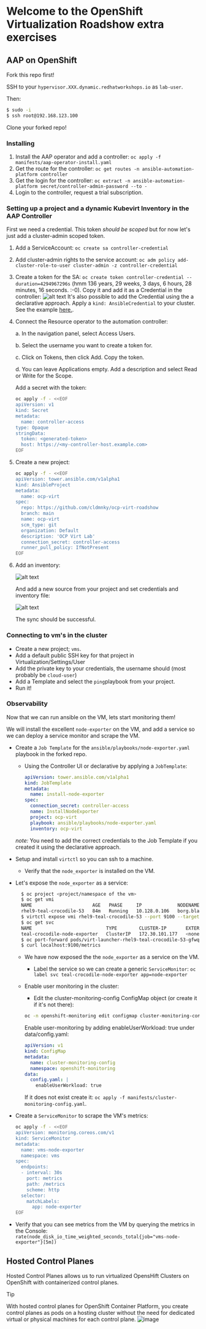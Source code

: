 # Welcome to the OpenShift Virtualization Roadshow extra exercises


## AAP on OpenShift

Fork this repo first!

SSH to your `hypervisor.XXX.dynamic.redhatworkshops.io` as 
`lab-user`.

Then:

```bash
$ sudo -i
$ ssh root@192.168.123.100
```

Clone your forked repo!

### Installing

1. Install the AAP operator and add a controller: `oc apply -f manifests/aap-operator-install.yaml`
2. Get the route for the controller: `oc get routes -n ansible-automation-platform controller`
3. Get the login for the controller: `oc extract -n ansible-automation-platform secret/controller-admin-password --to -`
4. Login to the controller, request a trial subscription.

### Setting up a project and a dynamic Kubevirt Inventory in the AAP Controller

First we need a credential. This token *should be scoped* but for now let's just add a cluster-admin scoped token.

1. Add a ServiceAccount: `oc create sa controller-credential`
2. Add cluster-admin rights to the service account: `oc adm policy add-cluster-role-to-user cluster-admin -z controller-credential` 
3. Create a token for the SA: `oc create token controller-credential --duration=4294967296s` (hmm 136 years, 29 weeks, 3 days, 6 hours, 28 minutes, 16 seconds. :-0). Copy it and add it as a Credential in the controller:
![alt text](image.png) It's also possible to add the Credential using the a declarative approach. Apply a `kind: AnsibleCredential` to your cluster. See the example [here.](https://github.com/ansible/awx-resource-operator/blob/devel/config/samples/credentials/tower_v1alpha1_ansiblecredential-bearer.yaml).

4. Connect the Resource operator to the automation controller:

    a. In the navigation panel, select Access Users.

    b. Select the username you want to create a token for.

    c. Click on Tokens, then click Add. Copy the token.

    d. You can leave Applications empty. Add a description and select Read or Write for the Scope.

    Add a secret with the token:

    ```bash
    oc apply -f - <<EOF
    apiVersion: v1
    kind: Secret
    metadata:
      name: controller-access
    type: Opaque
    stringData:
      token: <generated-token>
      host: https://<my-controller-host.example.com>
    EOF
    ```

5. Create a new project:

    ```bash
    oc apply -f - <<EOF
    apiVersion: tower.ansible.com/v1alpha1
    kind: AnsibleProject
    metadata:
      name: ocp-virt
    spec:
      repo: https://github.com/cldmnky/ocp-virt-roadshow
      branch: main
      name: ocp-virt
      scm_type: git
      organization: Default
      description: 'OCP Virt Lab' 
      connection_secret: controller-access
      runner_pull_policy: IfNotPresent
    EOF
    ```
6. Add an inventory:

    ![alt text](image-1.png)

    And add a new source from your project and set credentials and inventory file:

    ![alt text](image-2.png)

    The sync should be successful.

### Connecting to vm's in the cluster

* Create a new project; `vms`.
* Add a default public SSH key for that project in Virtualization/Settings/User
* Add the private key to your credentials, the username should (most probably be `cloud-user`)
* Add a Template and select the `ping`playbook from your project.
* Run it!

### Observability

Now that we can run ansible on the VM, lets start monitoring them!

We will install the excellent `node-exporter` on the VM, and add a service so we can deploy a service monitor and scrape the VM.

* Create a `Job Template` for the `ansible/playbooks/node-exporter.yaml` playbook in the forked repo.
  * Using the Controller UI or declarative by applying a `JobTemplate`:

    ```yaml
    apiVersion: tower.ansible.com/v1alpha1
    kind: JobTemplate
    metadata:
      name: install-node-exporter
    spec:
      connection_secret: controller-access
      name: InstallNodeExporter
      project: ocp-virt
      playbook: ansible/playbooks/node-exporter.yaml
      inventory: ocp-virt
    ```
  
  *note:* You need to add the correct credentials to the Job Template if you created it using the declarative approach.

* Setup and install `virtctl` so you can ssh to a machine.
  * Verify that the `node_exporter` is installed on the VM.

* Let's expose the `node_exporter` as a service:

  ```bash
    $ oc project <project/namespace of the vm>
    $ oc get vmi
    NAME                      AGE   PHASE     IP             NODENAME           READY
    rhel9-teal-crocodile-53   84m   Running   10.128.0.106   borg.blahonga.me   True
    $ virtctl expose vmi rhel9-teal-crocodile-53 --port 9100 --target-port 9100 --name teal-crocodile-node-exporter --port-name=metrics
    $ oc get svc
    NAME                           TYPE        CLUSTER-IP       EXTERNAL-IP   PORT(S)    AGE
    teal-crocodile-node-exporter   ClusterIP   172.30.101.177   <none>        9100/TCP   5m9s
    $ oc port-forward pods/virt-launcher-rhel9-teal-crocodile-53-gfwqm 9100:9100
    $ curl localhost:9100/metrics
  ```

  * We have now exposed the the `node_exporter` as a service on the VM.
    * Label the service so we can create a generic `ServiceMonitor`:
      `oc label svc teal-crocodile-node-exporter app=node-exporter`

  * Enable user monitoring in the cluster:
    * Edit the cluster-monitoring-config ConfigMap object (or create it if it's not there):

    ```bash
    oc -n openshift-monitoring edit configmap cluster-monitoring-config
    ```

    Enable user-monitoring by adding enableUserWorkload: true under data/config.yaml:

    ```yaml
    apiVersion: v1
    kind: ConfigMap
    metadata:
      name: cluster-monitoring-config
      namespace: openshift-monitoring
    data:
      config.yaml: |
        enableUserWorkload: true
    ```

    If it does not exist create it: `oc apply -f manifests/cluster-monitoring-config.yaml`.

* Create a `ServiceMonitor` to scrape the VM's metrics:

    ```bash
    oc apply -f - <<EOF
    apiVersion: monitoring.coreos.com/v1
    kind: ServiceMonitor
    metadata:
      name: vms-node-exporter
      namespace: vms 
    spec:
      endpoints:
      - interval: 30s
        port: metrics
        path: /metrics
        scheme: http
      selector: 
        matchLabels:
          app: node-exporter
    EOF
    ```

* Verify that you can see metrics from the VM by querying the metrics in the Console: `rate(node_disk_io_time_weighted_seconds_total{job="vms-node-exporter"}[5m])`

## Hosted Control Planes

Hosted Control Planes allows us to run virtualized OpensHift Clusters on OpenShift with containerized control planes.

> [!TIP]
> With hosted control planes for OpenShift Container Platform, you create control planes as pods on a hosting cluster without the need for dedicated virtual or physical machines for each control plane.
> ![image](https://github.com/user-attachments/assets/d9ee0478-8227-47ae-9454-079e02bf5ce9)

